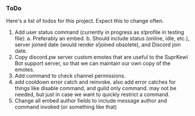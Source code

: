 ### ToDo

Here's a list of todos for this project. Expect this to change often.

1. Add user status command (currently in progress as s!profile in testing file):
  a. Preferably an embed.
  b. Should include status (online, idle, etc.), server joined date (would render s!joined obsolete), and Discord join date.
2. Copy discord.pw server custom emotes that are useful to the SuprKewl Bot support server, so that we can maintain our own copy of the emotes.
3. Add command to check channel permissions.
4. add cooldown error catch and reinvoke. also add error catches for things like disable command, and guild only command. may not be needed, but just in case we want to quickly restrict a command.
5. Change all embed author fields to include message author and command invoked (or something like that)
